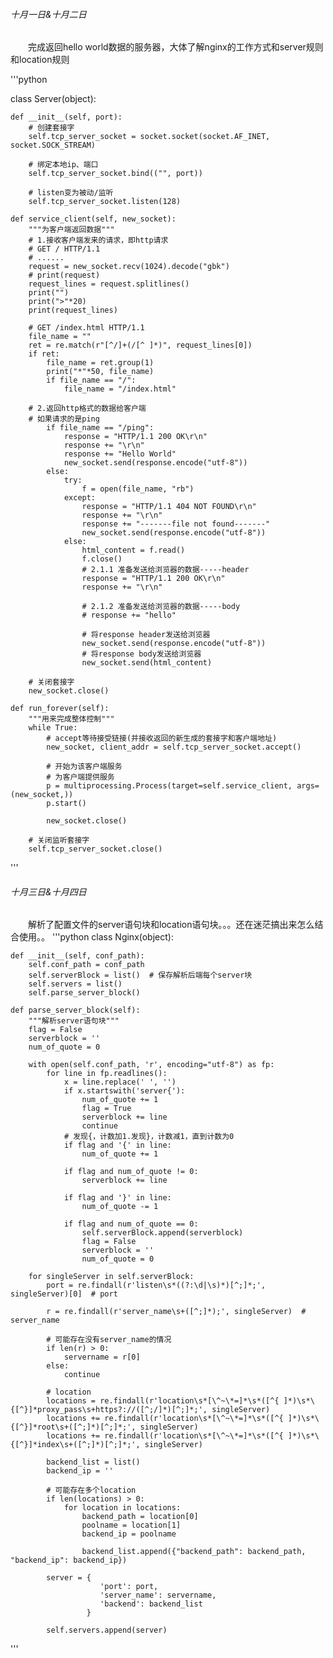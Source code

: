 ###### 十月一日\&十月二日
&emsp;&emsp;完成返回hello world数据的服务器，大体了解nginx的工作方式和server规则和location规则

'''python

class Server(object):

    def __init__(self, port):
        # 创建套接字
        self.tcp_server_socket = socket.socket(socket.AF_INET, socket.SOCK_STREAM)

        # 绑定本地ip、端口
        self.tcp_server_socket.bind(("", port))

        # listen变为被动/监听
        self.tcp_server_socket.listen(128)

    def service_client(self, new_socket):
        """为客户端返回数据"""
        # 1.接收客户端发来的请求，即http请求
        # GET / HTTP/1.1
        # ......
        request = new_socket.recv(1024).decode("gbk")
        # print(request)
        request_lines = request.splitlines()
        print("")
        print(">"*20)
        print(request_lines)

        # GET /index.html HTTP/1.1
        file_name = ""
        ret = re.match(r"[^/]+(/[^ ]*)", request_lines[0])
        if ret:
            file_name = ret.group(1)
            print("*"*50, file_name)
            if file_name == "/":
                file_name = "/index.html"

        # 2.返回http格式的数据给客户端
        # 如果请求的是ping
            if file_name == "/ping":
                response = "HTTP/1.1 200 OK\r\n"
                response += "\r\n"
                response += "Hello World"
                new_socket.send(response.encode("utf-8"))
            else:
                try:
                    f = open(file_name, "rb")
                except:
                    response = "HTTP/1.1 404 NOT FOUND\r\n"
                    response += "\r\n"
                    response += "-------file not found-------"
                    new_socket.send(response.encode("utf-8"))
                else:
                    html_content = f.read()
                    f.close()
                    # 2.1.1 准备发送给浏览器的数据-----header
                    response = "HTTP/1.1 200 OK\r\n"
                    response += "\r\n"

                    # 2.1.2 准备发送给浏览器的数据-----body
                    # response += "hello"

                    # 将response header发送给浏览器
                    new_socket.send(response.encode("utf-8"))
                    # 将response body发送给浏览器
                    new_socket.send(html_content)

        # 关闭套接字
        new_socket.close()

    def run_forever(self):
        """用来完成整体控制"""
        while True:
            # accept等待接受链接(并接收返回的新生成的套接字和客户端地址)
            new_socket, client_addr = self.tcp_server_socket.accept()

            # 开始为该客户端服务
            # 为客户端提供服务
            p = multiprocessing.Process(target=self.service_client, args=(new_socket,))
            p.start()

            new_socket.close()

        # 关闭监听套接字
        self.tcp_server_socket.close()
'''
###### 十月三日&十月四日
&emsp;&emsp;解析了配置文件的server语句块和location语句块。。。还在迷茫搞出来怎么结合使用。。
'''python
class Nginx(object):

    def __init__(self, conf_path):
        self.conf_path = conf_path
        self.serverBlock = list()  # 保存解析后端每个server块
        self.servers = list()
        self.parse_server_block()

    def parse_server_block(self):
        """解析server语句块"""
        flag = False
        serverblock = ''
        num_of_quote = 0

        with open(self.conf_path, 'r', encoding="utf-8") as fp:
            for line in fp.readlines():
                x = line.replace(' ', '')
                if x.startswith('server{'):
                    num_of_quote += 1
                    flag = True
                    serverblock += line
                    continue
                # 发现{，计数加1.发现}，计数减1，直到计数为0
                if flag and '{' in line:
                    num_of_quote += 1

                if flag and num_of_quote != 0:
                    serverblock += line

                if flag and '}' in line:
                    num_of_quote -= 1

                if flag and num_of_quote == 0:
                    self.serverBlock.append(serverblock)
                    flag = False
                    serverblock = ''
                    num_of_quote = 0

        for singleServer in self.serverBlock:
            port = re.findall(r'listen\s*((?:\d|\s)*)[^;]*;', singleServer)[0]  # port

            r = re.findall(r'server_name\s+([^;]*);', singleServer)  # server_name

            # 可能存在没有server_name的情况
            if len(r) > 0:
                servername = r[0]
            else:
                continue

            # location
            locations = re.findall(r'location\s*[\^~\*=]*\s*([^{ ]*)\s*\{[^}]*proxy_pass\s+https?://([^;/]*)[^;]*;', singleServer)
            locations += re.findall(r'location\s*[\^~\*=]*\s*([^{ ]*)\s*\{[^}]*root\s+([^;]*)[^;]*;', singleServer)
            locations += re.findall(r'location\s*[\^~\*=]*\s*([^{ ]*)\s*\{[^}]*index\s+([^;]*)[^;]*;', singleServer)

            backend_list = list()
            backend_ip = ''

            # 可能存在多个location
            if len(locations) > 0:
                for location in locations:
                    backend_path = location[0]
                    poolname = location[1]
                    backend_ip = poolname

                    backend_list.append({"backend_path": backend_path, "backend_ip": backend_ip})

            server = {
                        'port': port,
                        'server_name': servername,
                        'backend': backend_list
                     }

            self.servers.append(server)
'''
